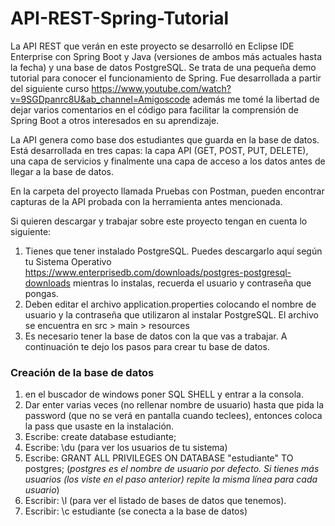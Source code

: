 # API-REST-Spring-Tutorial
La API REST que verán en este proyecto se desarrolló en Eclipse IDE Enterprise con Spring Boot y Java (versiones de ambos más actuales hasta la fecha) y una base de datos PostgreSQL. Se trata de una pequeña demo tutorial para conocer el funcionamiento de Spring. Fue desarrollada a partir del siguiente curso https://www.youtube.com/watch?v=9SGDpanrc8U&ab_channel=Amigoscode además me tomé la libertad de dejar varios comentarios en el código para facilitar la comprensión de Spring Boot a otros interesados en su aprendizaje.

La API genera como base dos estudiantes que guarda en la base de datos. Está desarrollada en tres capas: la capa API (GET, POST, PUT, DELETE), una capa de servicios y finalmente una capa de acceso a los datos antes de llegar a la base de datos.

En la carpeta del proyecto llamada Pruebas con Postman, pueden encontrar capturas de la API probada con la herramienta antes mencionada.

Si quieren descargar y trabajar sobre este proyecto tengan en cuenta lo siguiente:
1. Tienes que tener instalado PostgreSQL. Puedes descargarlo aquí según tu Sistema Operativo https://www.enterprisedb.com/downloads/postgres-postgresql-downloads mientras lo instalas, recuerda el usuario y contraseña que pongas.
2. Deben editar el archivo application.properties colocando el nombre de usuario y la contraseña que utilizaron al instalar PostgreSQL. El archivo se encuentra en src > main > resources
3. Es necesario tener la base de datos con la que vas a trabajar. A continuación te dejo los pasos para crear tu base de datos.

### Creación de la base de datos
1. en el buscador de windows poner SQL SHELL y entrar a la consola.
2. Dar enter varias veces (no rellenar nombre de usuario) hasta que pida la password (que no se verá en pantalla cuando teclees), entonces coloca la pass que usaste en la instalación.
3. Escribe: create database estudiante;
4. Escribe: \du (para ver los usuarios de tu sistema)
5. Escribe: GRANT ALL PRIVILEGES ON DATABASE "estudiante" TO postgres;    (*postgres es el nombre de usuario por defecto. Si tienes más usuarios (los viste en el paso anterior) repite la misma línea para cada usuario*)
6. Escribir: \l (para ver el listado de bases de datos que tenemos).
7. Escribir: \c estudiante (se conecta a la base de datos)
